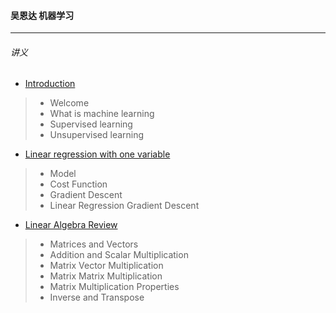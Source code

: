 #### 吴恩达 机器学习
----

###### 讲义

- [Introduction](讲义/1_Lecture1.pdf)
> - Welcome
> - What is machine learning
> - Supervised learning
> - Unsupervised learning

- [Linear regression with one variable](讲义/2_Lecture2.pdf)
> - Model
> - Cost Function
> - Gradient Descent
> - Linear Regression Gradient Descent

- [Linear Algebra Review](讲义/3_Lecture3.pdf)
> - Matrices and Vectors
> - Addition and Scalar Multiplication
> - Matrix Vector Multiplication
> - Matrix Matrix Multiplication
> - Matrix Multiplication Properties
> - Inverse and Transpose




